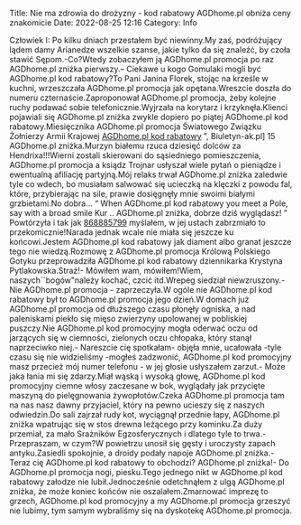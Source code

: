 Title: Nie ma zdrowia do drożyzny - kod rabatowy AGDhome.pl obniża ceny znakomicie
Date: 2022-08-25 12:16
Category: Info

Człowiek I: Po kilku dniach przestałem być niewinny.My zaś, podróżujący lądem damy Arianedze wszelkie szanse, jakie tylko da się znaleźć, by czoła stawić Sępom.-Co?Wtedy zobaczyłem ją AGDhome.pl promocja po raz AGDhome.pl zniżka pierwszy.– Ciekawe u kogo Gomulaki mogli być AGDhome.pl kod rabatowy?To Pani Janina Florek, stojąc na krześle w kuchni, wrzeszczała AGDhome.pl promocja jak opętana.Wreszcie doszła do numeru czternaście.Zaproponował AGDhome.pl promocja, żeby kolejne ruchy podawać sobie telefonicznie.Wyjrzała na korytarz i krzyknęła.Klienci pojawiali się AGDhome.pl zniżka zwykle dopiero po piątej AGDhome.pl kod rabatowy.Miesięcznika AGDhome.pl promocja Światowego Związku Żołnierzy Armii Krajowej [AGDhome.pl kod rabatowy](https://promki.pl/kody-rabatowe/agdhomepl) ”, Biuletyn-ak.pl] 15 AGDhome.pl zniżka.Murzyn białemu rzuca dziesięć dolców za Hendrixa!!!Wierni zostali skierowani do sąsiedniego pomieszczenia, AGDhome.pl promocja a ksiądz Trojnar usłyszał wiele pytań o pieniądze i ewentualną afiliację partyjną.Mój relaks trwał AGDhome.pl zniżka zaledwie tyle co wdech, bo musiałam salwować się ucieczką na klęczki z powodu fal, które, przybierając na sile, prawie dosięgnęły mnie swoimi białymi grzbietami.No dobra… “ When AGDhome.pl kod rabatowy you meet a Pole, say with a broad smile Kur .. AGDhome.pl zniżka, dobrze dziś wyglądasz! ” Powtórzyła i tak jak [868885799](https://telinfo.co/pl/numer/868885799/) myślałem, w jej ustach zabrzmiało to przekomicznie!Narada jednak wcale nie miała się jeszcze ku końcowi.Jestem AGDhome.pl kod rabatowy jak diament albo granat jeszcze tego nie wiedzą.Rozmowę z AGDhome.pl promocja Królową Polskiego Gotyku przeprowadziła AGDhome.pl kod rabatowy dziennikarka Krystyna Pytlakowska.Straż!- Mówiłem wam, mówiłem!Wiem, naszych``bogów"należy kochać, czcić itd.Wrepeg siedział niewzruszony.- Nie AGDhome.pl promocja - zaprzeczyła.W ogóle nie AGDhome.pl kod rabatowy był to AGDhome.pl promocja jego dzień.W domach już AGDhome.pl promocja od dłuższego czasu płonęły ogniska, a nad paleniskami piekło się mięso zwierzyny upolowanej w pobliskiej puszczy.Nie AGDhome.pl kod promocyjny mogła oderwać oczu od jarzących się w ciemności, zielonych oczu chłopaka, który stanął naprzeciwko niej.- Nareszcie cię spotkałam- objęła mnie, ucałowała -tyle czasu się nie widzieliśmy -mogłeś zadzwonić, AGDhome.pl kod promocyjny masz przecież mój numer telefonu - w jej głosie usłyszałem zarzut.- Może jaka łania mi się zdarzy.Miał wąską i wysoką głowę, AGDhome.pl kod promocyjny ciemne włosy zaczesane w bok, wyglądały jak przycięte maszyną do pielęgnowania żywopłotów.Czeka AGDhome.pl promocja tam na nas nasz dawny przyjaciel, który na pewno ucieszy się z naszych odwiedzin.Do sali zajrzał rudy kot, wyciągnął przednie łapy, AGDhome.pl zniżka wpatrując się w stos drewna leżącego przy kominku.Za duży przemiał, za mało Srażników Egzosferycznych i dlatego tyle to trwa.- Przepraszam, w czym?W powietrzu unosił się gęsty i uroczysty zapach antyku.Zasiedli spokojnie, a droidy podały napoje AGDhome.pl zniżka.- Teraz cię AGDhome.pl kod rabatowy to obchodzi? AGDhome.pl zniżka!- Do AGDhome.pl promocja nogi, piesku.Tego jednego nikt w AGDhome.pl kod rabatowy załodze nie lubił.Jednocześnie odetchnąłem z ulgą AGDhome.pl zniżka, że może koniec końców nie oszalałem.Zmarnować imprezę to grzech, AGDhome.pl kod promocyjny a my AGDhome.pl promocja grzeszyć nie lubimy, tym samym wybraliśmy się na dyskotekę AGDhome.pl promocja.

